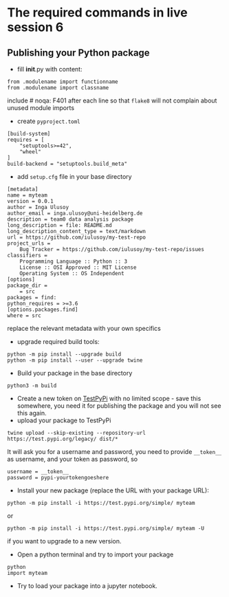 # The required commands in live session 6

## Publishing your Python package
- fill __init__.py with content:
```
from .modulename import functionname
from .modulename import classname
```
include # noqa: F401 after each line so that `flake8` will not complain about unused module imports
- create `pyproject.toml`
```
[build-system]
requires = [
    "setuptools>=42",
    "wheel"
]
build-backend = "setuptools.build_meta"
```
- add `setup.cfg` file in your base directory
```
[metadata]
name = myteam
version = 0.0.1
author = Inga Ulusoy
author_email = inga.ulusoy@uni-heidelberg.de
description = team0 data analysis package
long_description = file: README.md
long_description_content_type = text/markdown
url = https://github.com/iulusoy/my-test-repo
project_urls =
    Bug Tracker = https://github.com/iulusoy/my-test-repo/issues
classifiers =
    Programming Language :: Python :: 3
    License :: OSI Approved :: MIT License
    Operating System :: OS Independent
[options]
package_dir =
    = src
packages = find:
python_requires = >=3.6
[options.packages.find]
where = src
```
replace the relevant metadata with your own specifics
- upgrade required build tools:
```
python -m pip install --upgrade build
python -m pip install --user --upgrade twine
```
- Build your package in the base directory
```
python3 -m build
```
- Create a new token on [TestPyPi](https://test.pypi.org/manage/account/#api-tokens) with no limited scope - save this somewhere, you need it for publishing the package and you will not see this again.
- upload your package to TestPyPi
```
twine upload --skip-existing --repository-url https://test.pypi.org/legacy/ dist/*
```
It will ask you for a username and password, you need to provide `__token__` as username, and your token as password, so
```
username = __token__
password = pypi-yourtokengoeshere
```
- Install your new package (replace the URL with your package URL):
```
python -m pip install -i https://test.pypi.org/simple/ myteam
```
or
```
python -m pip install -i https://test.pypi.org/simple/ myteam -U
```
if you want to upgrade to a new version.
- Open a python terminal and try to import your package
```
python
import myteam
```
- Try to load your package into a jupyter notebook. 
